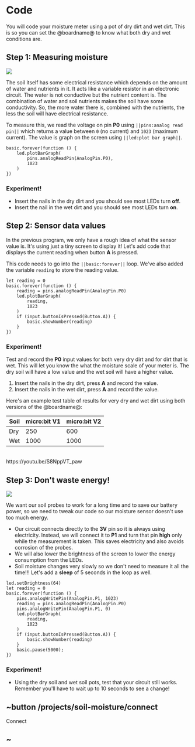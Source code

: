 # Code

You will code your moisture meter using a pot of dry dirt and wet dirt. This is so you can set the @boardname@ to know what both dry and wet conditions are.

## Step 1: Measuring moisture

![](/static/mb/projects/soil-moisture/nailsv3.jpg)

The soil itself has some electrical resistance which depends on the amount of water and nutrients in it. It acts like a variable resistor in an electronic circuit. The water is not conductive but the nutrient content is. The combination of water and soil nutrients makes the soil have some conductivity. So, the more water there is, combined with the nutrients, the less the soil will have electrical resistance.

To measure this, we read the voltage on pin **P0** using ``||pins:analog read pin||``
which returns a value between ``0`` (no current) and ``1023`` (maximum current). The value is graph on the screen using ``||led:plot bar graph||``.

```blocks
basic.forever(function () {
    led.plotBarGraph(
        pins.analogReadPin(AnalogPin.P0),
        1023
    )
})
```

### Experiment!

* Insert the nails in the dry dirt and you should see most LEDs turn **off**.
* Insert the nail in the wet dirt and you should see most LEDs turn **on**.

## Step 2: Sensor data values

In the previous program, we only have a rough idea of what the sensor value is. It's using just a tiny screen to display it! Let's add code that displays the current reading when button **A** is pressed.

This code needs to go into the ``||basic:forever||`` loop. We've also added the variable ``reading`` to store the reading value.

```blocks
let reading = 0
basic.forever(function () {
    reading = pins.analogReadPin(AnalogPin.P0)
    led.plotBarGraph(
        reading,
        1023
    )
    if (input.buttonIsPressed(Button.A)) {
        basic.showNumber(reading)
    }
})
```

### Experiment!

Test and record the **P0** input values for both very dry dirt and for dirt that is wet. This will let you know the what the moisture scale of your meter is. The dry soil will have a low value and the wet soil will have a higher value.

1. Insert the nails in the dry dirt, press **A** and record the value.
2. Insert the nails in the wet dirt, press **A** and record the value.

Here's an example test table of results for very dry and wet dirt using both versions of the @boardname@:

| Soil | micro:bit V1 | micro:bit V2 |
|---|---|---|
| Dry | 250 | 600 |
| Wet | 1000 | 1000 |

<br/>
https://youtu.be/S8NppVT_paw

## Step 3: Don't waste energy!

![](/static/mb/projects/soil-moisture/nailsp1.jpg)

We want our soil probes to work for a long time and to save our battery power, so we need to tweak our code so our moisture sensor doesn't use too much energy.

* Our circuit connects directly to the **3V** pin so it is always using electricity. Instead, 
we will connect it to **P1** and turn that pin **high** only while the measurement is taken.
This saves electricity and also avoids corrosion of the probes.
* We will also lower the brightness of the screen to lower the energy consumption from the LEDs.
* Soil moisture changes very slowly so we don't need to measure it all the time!!! Let's add a **sleep** of 5 seconds in the loop as well.

```blocks
led.setBrightness(64)
let reading = 0
basic.forever(function () {
    pins.analogWritePin(AnalogPin.P1, 1023)
    reading = pins.analogReadPin(AnalogPin.P0)
    pins.analogWritePin(AnalogPin.P1, 0)
    led.plotBarGraph(
        reading,
        1023
    )
    if (input.buttonIsPressed(Button.A)) {
        basic.showNumber(reading)
    }
    basic.pause(5000);
})
```

### Experiment!

* Using the dry soil and wet soil pots, test that your circuit still works. Remember you'll have to wait up to 10 seconds to see a change!

## ~button /projects/soil-moisture/connect

Connect

## ~
